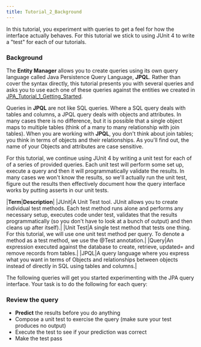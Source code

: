 ```yaml
---
title: Tutorial_2_Background
---
```

In this tutorial, you experiment with queries to get a feel for how the interface actually behaves. For this tutorial we stick to using JUnit 4 to write a "test" for each of our tutorials.

### Background
The **Entity Manager** allows you to create queries using its own query language called Java Persistence Query Language, **JPQL**. Rather than cover the syntax directly, this tutorial presents you with several queries and asks you to use each one of these queries against the entities we created in [JPA_Tutorial_1_Getting_Started](JPA_Tutorial_1_Getting_Started).

Queries in **JPQL** are not like SQL queries. Where a SQL query deals with tables and columns, a JPQL query deals with objects and attributes. In many cases there is no difference, but it is possible that a single object maps to multiple tables (think of a many to many relationship with join tables). When you are working with **JPQL**, you don't think about join tables; you think in terms of objects and their relationships. As you'll find out, the name of your Objects and attributes are case sensitive.

For this tutorial, we continue using JUnit 4 by writing a unit test for each of of a series of provided queries. Each unit test will perform some set up, execute a query and then it will programmatically validate the results. In many cases we won't know the results, so we'll actually run the unit test, figure out the results then effectively document how the query interface works by putting asserts in our unit tests.

|**Term**|**Description**|
|JUnit|A Unit Test tool. JUnit allows you to create individual test methods. Each test method runs alone and performs any necessary setup, executes code under test, validates that the results programmatically (so you don't have to look at a bunch of output) and then cleans up after itself).|
|Unit Test|A single test method that tests one thing. For this tutorial, we will use one unit test method per query. To denote a method as a test method, we use the @Test annotation.|
|Query|An expression executed against the database to create, retrieve, updated= and remove records from tables.|
|JPQL|A query language where you express what you want in terms of Objects and relationships between objects instead of directly in SQL using tables and columns.|
 
The following queries will get you started experimenting with the JPA query interface. Your task is to do the following for each query:
### Review the query
* **Predict** the results before you do anything
* Compose a unit test to exercise the query (make sure your test produces no output)
* Execute the test to see if your prediction was correct
* Make the test pass 

